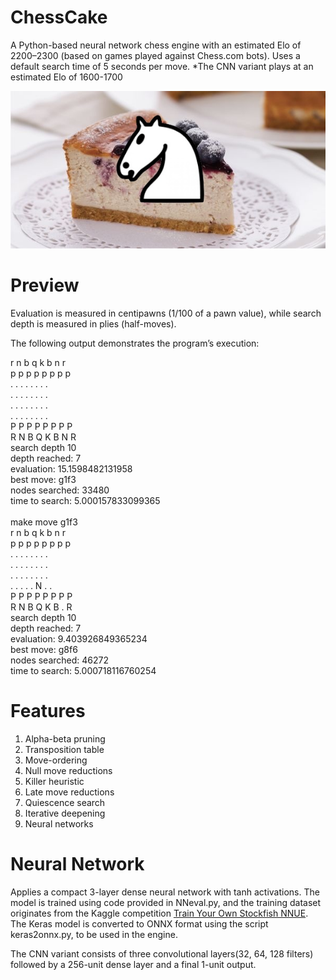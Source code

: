 # ChessCake
A Python-based neural network chess engine with an estimated Elo of 2200–2300 (based on games played against Chess.com bots). Uses a default search time of 5 seconds per move.
*The CNN variant plays at an estimated Elo of 1600-1700

![logo](https://github.com/zack041/ChessCake/blob/main/docs/logo.jpg)

# Preview

Evaluation is measured in centipawns (1/100 of a pawn value), while search depth is measured in plies (half-moves).

The following output demonstrates the program’s execution:

r n b q k b n r <br>
p p p p p p p p <br>
. . . . . . . . <br>
. . . . . . . . <br>
. . . . . . . . <br>
. . . . . . . . <br>
P P P P P P P P <br>
R N B Q K B N R <br>
search depth 10 <br>
depth reached: 7 <br>
evaluation: 15.1598482131958 <br>
best move: g1f3 <br>
nodes searched: 33480 <br>
time to search: 5.000157833099365 <br>
 <br>
make move g1f3 <br>
r n b q k b n r <br>
p p p p p p p p <br>
. . . . . . . . <br>
. . . . . . . . <br>
. . . . . . . . <br>
. . . . . N . . <br>
P P P P P P P P <br>
R N B Q K B . R <br>
search depth 10 <br>
depth reached: 7 <br>
evaluation: 9.403926849365234 <br>
best move: g8f6 <br>
nodes searched: 46272 <br>
time to search: 5.000718116760254 <br>

# Features
1. Alpha-beta pruning
2. Transposition table
3. Move-ordering
4. Null move reductions
5. Killer heuristic
6. Late move reductions
7. Quiescence search
8. Iterative deepening
9. Neural networks

# Neural Network

Applies a compact 3-layer dense neural network with tanh activations. The model is trained using code provided in NNeval.py, and the training dataset originates from the Kaggle competition [Train Your Own Stockfish NNUE](https://www.kaggle.com/competitions/train-your-own-stockfish-nnue/overview). The Keras model is converted to ONNX format using the script keras2onnx.py, to be used in the engine.

The CNN variant consists of three convolutional layers(32, 64, 128 filters) followed by a 256-unit dense layer and a final 1-unit output.
